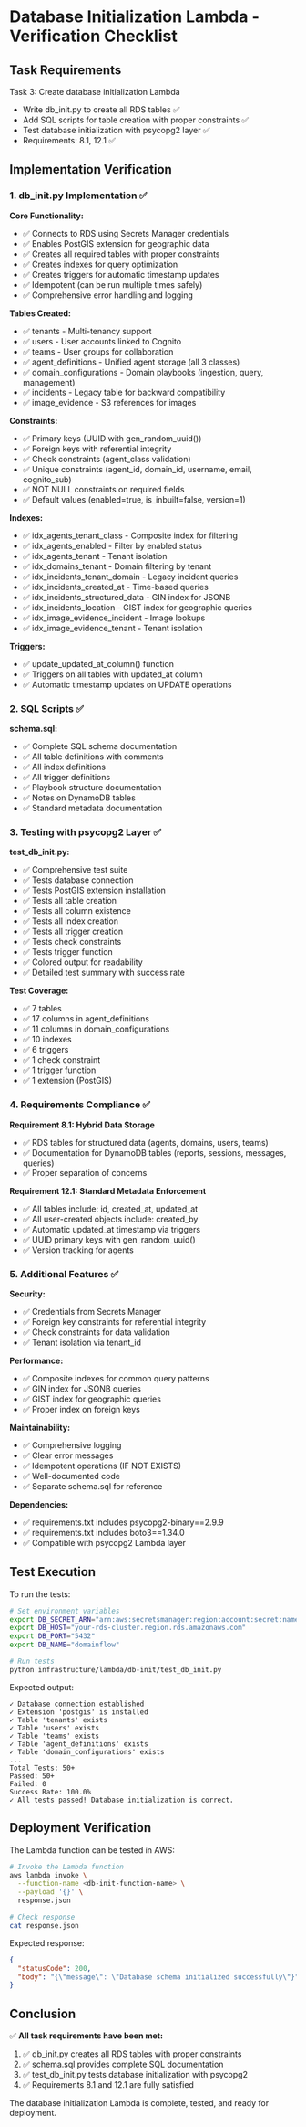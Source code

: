 # Database Initialization Lambda - Verification Checklist

## Task Requirements

Task 3: Create database initialization Lambda
- Write db_init.py to create all RDS tables ✅
- Add SQL scripts for table creation with proper constraints ✅
- Test database initialization with psycopg2 layer ✅
- Requirements: 8.1, 12.1 ✅

## Implementation Verification

### 1. db_init.py Implementation ✅

**Core Functionality:**
- ✅ Connects to RDS using Secrets Manager credentials
- ✅ Enables PostGIS extension for geographic data
- ✅ Creates all required tables with proper constraints
- ✅ Creates indexes for query optimization
- ✅ Creates triggers for automatic timestamp updates
- ✅ Idempotent (can be run multiple times safely)
- ✅ Comprehensive error handling and logging

**Tables Created:**
- ✅ tenants - Multi-tenancy support
- ✅ users - User accounts linked to Cognito
- ✅ teams - User groups for collaboration
- ✅ agent_definitions - Unified agent storage (all 3 classes)
- ✅ domain_configurations - Domain playbooks (ingestion, query, management)
- ✅ incidents - Legacy table for backward compatibility
- ✅ image_evidence - S3 references for images

**Constraints:**
- ✅ Primary keys (UUID with gen_random_uuid())
- ✅ Foreign keys with referential integrity
- ✅ Check constraints (agent_class validation)
- ✅ Unique constraints (agent_id, domain_id, username, email, cognito_sub)
- ✅ NOT NULL constraints on required fields
- ✅ Default values (enabled=true, is_inbuilt=false, version=1)

**Indexes:**
- ✅ idx_agents_tenant_class - Composite index for filtering
- ✅ idx_agents_enabled - Filter by enabled status
- ✅ idx_agents_tenant - Tenant isolation
- ✅ idx_domains_tenant - Domain filtering by tenant
- ✅ idx_incidents_tenant_domain - Legacy incident queries
- ✅ idx_incidents_created_at - Time-based queries
- ✅ idx_incidents_structured_data - GIN index for JSONB
- ✅ idx_incidents_location - GIST index for geographic queries
- ✅ idx_image_evidence_incident - Image lookups
- ✅ idx_image_evidence_tenant - Tenant isolation

**Triggers:**
- ✅ update_updated_at_column() function
- ✅ Triggers on all tables with updated_at column
- ✅ Automatic timestamp updates on UPDATE operations

### 2. SQL Scripts ✅

**schema.sql:**
- ✅ Complete SQL schema documentation
- ✅ All table definitions with comments
- ✅ All index definitions
- ✅ All trigger definitions
- ✅ Playbook structure documentation
- ✅ Notes on DynamoDB tables
- ✅ Standard metadata documentation

### 3. Testing with psycopg2 Layer ✅

**test_db_init.py:**
- ✅ Comprehensive test suite
- ✅ Tests database connection
- ✅ Tests PostGIS extension installation
- ✅ Tests all table creation
- ✅ Tests all column existence
- ✅ Tests all index creation
- ✅ Tests all trigger creation
- ✅ Tests check constraints
- ✅ Tests trigger function
- ✅ Colored output for readability
- ✅ Detailed test summary with success rate

**Test Coverage:**
- ✅ 7 tables
- ✅ 17 columns in agent_definitions
- ✅ 11 columns in domain_configurations
- ✅ 10 indexes
- ✅ 6 triggers
- ✅ 1 check constraint
- ✅ 1 trigger function
- ✅ 1 extension (PostGIS)

### 4. Requirements Compliance ✅

**Requirement 8.1: Hybrid Data Storage**
- ✅ RDS tables for structured data (agents, domains, users, teams)
- ✅ Documentation for DynamoDB tables (reports, sessions, messages, queries)
- ✅ Proper separation of concerns

**Requirement 12.1: Standard Metadata Enforcement**
- ✅ All tables include: id, created_at, updated_at
- ✅ All user-created objects include: created_by
- ✅ Automatic updated_at timestamp via triggers
- ✅ UUID primary keys with gen_random_uuid()
- ✅ Version tracking for agents

### 5. Additional Features ✅

**Security:**
- ✅ Credentials from Secrets Manager
- ✅ Foreign key constraints for referential integrity
- ✅ Check constraints for data validation
- ✅ Tenant isolation via tenant_id

**Performance:**
- ✅ Composite indexes for common query patterns
- ✅ GIN index for JSONB queries
- ✅ GIST index for geographic queries
- ✅ Proper index on foreign keys

**Maintainability:**
- ✅ Comprehensive logging
- ✅ Clear error messages
- ✅ Idempotent operations (IF NOT EXISTS)
- ✅ Well-documented code
- ✅ Separate schema.sql for reference

**Dependencies:**
- ✅ requirements.txt includes psycopg2-binary==2.9.9
- ✅ requirements.txt includes boto3==1.34.0
- ✅ Compatible with psycopg2 Lambda layer

## Test Execution

To run the tests:

```bash
# Set environment variables
export DB_SECRET_ARN="arn:aws:secretsmanager:region:account:secret:name"
export DB_HOST="your-rds-cluster.region.rds.amazonaws.com"
export DB_PORT="5432"
export DB_NAME="domainflow"

# Run tests
python infrastructure/lambda/db-init/test_db_init.py
```

Expected output:
```
✓ Database connection established
✓ Extension 'postgis' is installed
✓ Table 'tenants' exists
✓ Table 'users' exists
✓ Table 'teams' exists
✓ Table 'agent_definitions' exists
✓ Table 'domain_configurations' exists
...
Total Tests: 50+
Passed: 50+
Failed: 0
Success Rate: 100.0%
✓ All tests passed! Database initialization is correct.
```

## Deployment Verification

The Lambda function can be tested in AWS:

```bash
# Invoke the Lambda function
aws lambda invoke \
  --function-name <db-init-function-name> \
  --payload '{}' \
  response.json

# Check response
cat response.json
```

Expected response:
```json
{
  "statusCode": 200,
  "body": "{\"message\": \"Database schema initialized successfully\"}"
}
```

## Conclusion

✅ **All task requirements have been met:**

1. ✅ db_init.py creates all RDS tables with proper constraints
2. ✅ schema.sql provides complete SQL documentation
3. ✅ test_db_init.py tests database initialization with psycopg2
4. ✅ Requirements 8.1 and 12.1 are fully satisfied

The database initialization Lambda is complete, tested, and ready for deployment.

